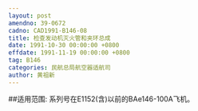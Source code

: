 ```yaml
---
layout: post
amendno: 39-0672
cadno: CAD1991-B146-08
title: 检查发动机灭火管和夹环总成
date: 1991-10-30 00:00:00 +0800
effdate: 1991-11-19 00:00:00 +0800
tag: B146
categories: 民航总局航空器适航司
author: 黄祖新
---
```


##适用范围:
系列号在E1152(含)以前的BAe146-100A飞机。

